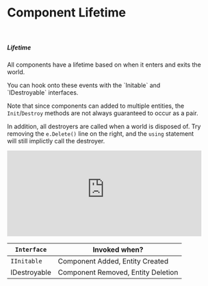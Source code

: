 # Component Lifetime

<br/>

<div style="display: flex">
    <div style="width: 90%">
        <h5>Lifetime</h5>
        <div>
            <p>All components have a lifetime based on when it enters and exits the world.<p>
            <p>You can hook onto these events with the `Initable` and `IDestroyable` interfaces.</p>
            <table>
            <thead>
                <tr>
                    <th><code>Interface</code></th>
                    <th>Invoked when?</th>
                </tr>
            </thead>
                <tbody>
                <tr>
                    <td><code>IInitable</code></td>
                    <td>Component Added, Entity Created</td>
                </tr>
                <tr>
                    <td>IDestroyable</td>
                    <td>Component Removed, Entity Deletion</td>
                </tr>
            </tbody>
        </div>
        <p>Note that since components can added to multiple entities, the <code>Init</code>/<code>Destroy</code> methods are not always guaranteed to occur as a pair.</p>
        <p>In addition, all destroyers are called when a world is disposed of. Try removing the <code>e.Delete()</code> line on the right, and the <code>using</code> statement will still implictly call the destroyer.</p>
    </div>
    <iframe src="https://itsbuggingme.github.io/InteractiveDocHosting/?code=using%20World%20world%20%3D%20new%28%29%3B%0D%0A%0D%0AEntity%20e%20%3D%20world.Create%28new%20ReportLifetime%28%29%29%3B%0D%0A%0D%0Ae.Remove%3CReportLifetime%3E%28%29%3B%0D%0A%0D%0Ae.Add%3CReportLifetime%3E%28default%29%3B%0D%0A%0D%0Ae.Delete%28%29%3B%0D%0A%0D%0Astruct%20ReportLifetime%20%3A%20IInitable%2C%20IDestroyable%0D%0A%7B%0D%0A%20%20%20%20public%20void%20Init%28Entity%20self%29%0D%0A%20%20%20%20%7B%0D%0A%20%20%20%20%20%20%20%20Console.WriteLine%28%22Initalize%22%29%3B%0D%0A%20%20%20%20%7D%0D%0A%20%20%20%20public%20void%20Destroy%28%29%0D%0A%20%20%20%20%7B%0D%0A%20%20%20%20%20%20%20%20Console.WriteLine%28%22Destroy%22%29%3B%0D%0A%20%20%20%20%7D%0D%0A%7D" onload='javascript:(function(o){window.addEventListener("message", function(event){if(event.data.type=="setHeight"){o.style.height=event.data.height+"px";}});}(this));' style="height:200px;width:100%;border:none;overflow:hidden;"></iframe>
</div>